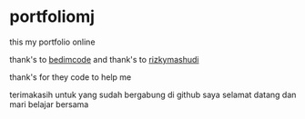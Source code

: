 # portfoliomj
this my portfolio online

thank's to <a href="https://github.com/bedimcode/responsive-portfolio-website-Alexa">bedimcode</a> 
and thank's to <a href="https://github.com/rizkymashudi/rmwashere">rizkymashudi </a>

thank's for they code to help me 

terimakasih untuk yang sudah bergabung di github saya 
selamat datang dan
mari belajar bersama 
